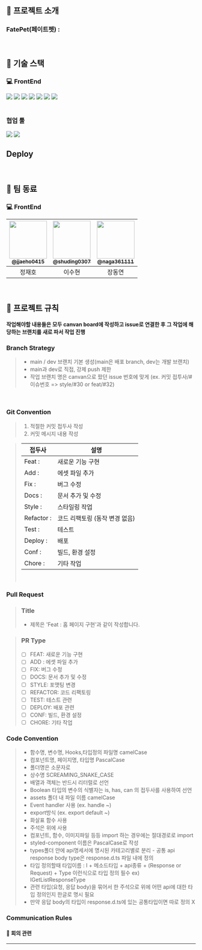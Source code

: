 ## 📖 프로젝트 소개
### FatePet(페이트펫) : 

<br/>

##  🚀 기술 스택

### 💻 FrontEnd
<div>
<img src="https://img.shields.io/badge/Next.js-000000?style=for-the-badge&logo=Next.js&logoColor=white"/>
<img src="https://img.shields.io/badge/ReactQuery-FF4154?style=for-the-badge&logo=reactquery&logoColor=white"/>
<img src="https://img.shields.io/badge/TypeScript-3178C6?style=for-the-badge&logo=typescript&logoColor=white">
<img src="https://img.shields.io/badge/Tailwind_CSS-38B2AC?style=for-the-badge&logo=tailwind-css&logoColor=white"/>
<img src="https://img.shields.io/badge/FetchAPI-5A29E4?style=for-the-badge&logo=FetchAPI&logoColor=white">
<img src="https://img.shields.io/badge/npm-CB3837?style=for-the-badge&logo=npm&logoColor=white"/>
<img src="https://img.shields.io/badge/zustand-553830?style=for-the-badge&logo=zustand&logoColor=white">
<!-- <img src="https://img.shields.io/badge/storybook-pink?style=for-the-badge&logo=storybook&logoColor=white"> -->
</div>

<br/>

### 협업 툴
<div>
<img src="https://img.shields.io/badge/git-F05032?style=for-the-badge&logo=git&logoColor=white">
<img src="https://img.shields.io/badge/figma-EF2D5E?style=for-the-badge&logo=figma&logoColor=black">
<!-- <img src="https://img.shields.io/badge/swagger-white?style=for-the-badge&logo=swagger&logoColor=green"> -->
<!-- <img src="https://img.shields.io/badge/notion-white?style=for-the-badge&logo=notion&logoColor=black"> -->
  
</div>

## Deploy

<div>
<!--   <img src="https://img.shields.io/badge/Vercel-000000?style=for-the-badge&logo=Vercel&logoColor=white"/> -->
</div>
<br/>

## 👥 팀 동료

### 💻 FrontEnd

| <a href=https://github.com/jjaeho0415><img src="https://avatars.githubusercontent.com/u/91364411?v=4" width=100px/><br/><sub><b>@jjaeho0415</b></sub></a><br/> | <a href=https://github.com/shuding0307><img src="https://avatars.githubusercontent.com/u/129826514?v=4" width=100px/><br/><sub><b>@shuding0307</b></sub></a><br/> | <a href=https://github.com/naga361111><img src="https://avatars.githubusercontent.com/u/148536087?v=4" width=100px/><br/><sub><b>@naga361111</b></sub></a><br/> |
|:----------------------------------------------------------------------------------------------------------------------------------------------------------:|:----------------------------------------------------------------------------------------------------------------------------------------------------------:|:--------------------------------------------------------------------------------------:|
|                                                                           정재호                                                                            |                                                                            이수현                                                                             |                                             장동연                                        |

<br/>

## 📑 프로젝트 규칙

#### 작업해야할 내용들은 모두 canvan board에 작성하고 issue로 연결한 후 그 작업에 해당하는 브랜치를 새로 파서 작업 진행

### Branch Strategy

> - main / dev 브랜치 기본 생성(main은 배포 branch, dev는 개발 브랜치)
> - main과 dev로 직접, 강제 push 제한
> - 작업 브랜치 명은 canvan으로 팠던 issue 번호에 맞게 (ex. 커밋 접투사/#이슈번호 => style/#30 or feat/#32)
<br/>

### Git Convention

> 1. 적절한 커밋 접두사 작성
> 2. 커밋 메시지 내용 작성

> | 접두사     | 설명                           |
> | ---------- | ------------------------------ |
> | Feat :     | 새로운 기능 구현               |
> | Add :      | 에셋 파일 추가                 |
> | Fix :      | 버그 수정                      |
> | Docs :     | 문서 추가 및 수정              |
> | Style :    | 스타일링 작업                  |
> | Refactor : | 코드 리팩토링 (동작 변경 없음) |
> | Test :     | 테스트                         |
> | Deploy :   | 배포                           |
> | Conf :     | 빌드, 환경 설정                |
> | Chore :    | 기타 작업                      |
>
> <br/>

### Pull Request

> ### Title
>
> - 제목은 'Feat : 홈 페이지 구현'과 같이 작성합니다.

> ### PR Type
>
> - [ ] FEAT: 새로운 기능 구현
> - [ ] ADD : 에셋 파일 추가
> - [ ] FIX: 버그 수정
> - [ ] DOCS: 문서 추가 및 수정
> - [ ] STYLE: 포맷팅 변경
> - [ ] REFACTOR: 코드 리팩토링
> - [ ] TEST: 테스트 관련
> - [ ] DEPLOY: 배포 관련
> - [ ] CONF: 빌드, 환경 설정
> - [ ] CHORE: 기타 작업

### Code Convention

> - 함수명, 변수명, Hooks,타입정의 파일명 camelCase
> - 컴포넌트명, 페이지명, 타입명 PascalCase
> - 폴더명은 소문자로
> - 상수명 SCREAMING_SNAKE_CASE
> - 배열과 객체는 반드시 리터럴로 선언
> - Boolean 타입의 변수의 식별자는 is, has, can 의 접두사를 사용하여 선언
> - assets 폴더 내 파일 이름 camelCase
> - Event handler 사용 (ex. handle ~)
> - export방식 (ex. export default ~)
> - 화살표 함수 사용
> - 주석은 위에 사용
> - 컴포넌트, 함수, 이미지파일 등등 import 하는 경우에는 절대경로로 import
> - styled-component 이름은 PascalCase로 작성
> - types폴더 안에 api명세서에 명시된 카테고리별로 분리 - 공통 api response body type은 response.d.ts 파일 내에 정의
> - 타입 정의할때 타입이름 : I + 메소드타입 + api종류 + (Response or Request) + Type 이런식으로 타입 정의 필수 ex) IGetListResponseType
> - 관련 타입(요청, 응답 body)을 묶어서 한 주석으로 위에 어떤 api에 대한 타입 정의인지 한글로 명시 필요
> - 만약 응답 body의 타입이 response.d.ts에 있는 공통타입이면 따로 정의 X

### Communication Rules

#### 📌 회의 관련


<hr/>
